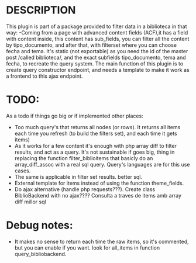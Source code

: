 DESCRIPTION
===========
This plugin is part of a package provided to filter data in a biblioteca in that way: 
-Coming from a page with advanced content fields (ACF),it has a field with content inside, this content has sub_fields, you can filter all the content by tipo_documento, and after that, with filterset where you can choose fecha and tema. It's static (not exportable) as you need the id of the master post /called biblioteca/, and the exact subfields tipo_documento, tema and fecha, to recreate the query system.
The main function of this plugin is to create query constructor endpoint, and needs a template to make it work as a frontend to this ajax endpoint.

TODO:
=====
As a todo if things go big or if implemented other places:
- Too much query's that returns all nodes (or rows). It returns all items each time you refresh (to build the filters set), and each time it gets items)
- As it works for a few content it's enough with php array diff to filter results, and act as a query. It's not sustainable if goes big, thing in replacing the function filter_biblioitems that basicly do an array_diff_assoc with a real sql query. Query's languages are for this use cases.
- The same is applicable in filter set results. better sql.
- External template for items instead of using the function theme_fields.
- Do ajax alternative (handle php requests???). Create class BiblioBackend with no ajax????
Consulta a traves de items amb array diff millor sql

Debug notes:
===========
- It makes no sense to return each time the raw items, so it's commented, but you can enable if you want. look for all_items in function query_bibliobackend.